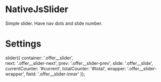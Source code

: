 # NativeJsSlider
Simple slider. Have nav dots and slide number.
# Settings
slider({
        container: '.offer__slider', </br>
        next: '.offer__slider-next',
        prev: '.offer__slider-prev',
        slide: '.offer__slide',
        currentCounter: '#current',
        totalCounter: '#total',
        wrapper: '.offer__slider-wrapper',
        field: '.offer__slider-inner'
    });

